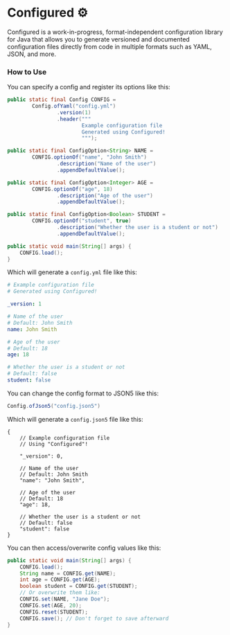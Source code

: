 # Configured ⚙️
Configured is a work-in-progress, format-independent configuration library for Java that allows you to generate 
versioned and documented configuration files directly from code in multiple formats such as YAML, JSON, and more.

### How to Use
You can specify a config and register its options like this:
```java
public static final Config CONFIG = 
        Config.ofYaml("config.yml")
                .version(1)
                .header("""
                        Example configuration file
                        Generated using Configured!
                        """);

public static final ConfigOption<String> NAME = 
        CONFIG.optionOf("name", "John Smith")
                .description("Name of the user")
                .appendDefaultValue();

public static final ConfigOption<Integer> AGE =
        CONFIG.optionOf("age", 18)
                .description("Age of the user")
                .appendDefaultValue();

public static final ConfigOption<Boolean> STUDENT =
        CONFIG.optionOf("student", true)
                .description("Whether the user is a student or not")
                .appendDefaultValue();

public static void main(String[] args) {
    CONFIG.load();
}
```
Which will generate a `config.yml` file like this:
```yaml
# Example configuration file
# Generated using Configured!

_version: 1

# Name of the user
# Default: John Smith
name: John Smith

# Age of the user
# Default: 18
age: 18

# Whether the user is a student or not
# Default: false
student: false
```
You can change the config format to JSON5 like this:
```java
Config.ofJson5("config.json5")
```
Which will generate a `config.json5` file like this:
```json5
{
	// Example configuration file
	// Using "Configured"!

	"_version": 0,

	// Name of the user
	// Default: John Smith
	"name": "John Smith",

	// Age of the user
	// Default: 18
	"age": 18,

	// Whether the user is a student or not
	// Default: false
	"student": false
}
```
You can then access/overwrite config values like this:
```java
public static void main(String[] args) {
    CONFIG.load();
    String name = CONFIG.get(NAME);
    int age = CONFIG.get(AGE);
    boolean student = CONFIG.get(STUDENT);
    // Or overwrite them like:
    CONFIG.set(NAME, "Jane Doe");
    CONFIG.set(AGE, 20);
    CONFIG.reset(STUDENT);
    CONFIG.save(); // Don't forget to save afterward
}
```